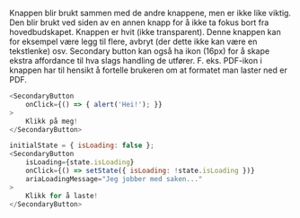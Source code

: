 Knappen blir brukt sammen med de andre knappene, men er ikke like viktig. Den blir brukt ved siden av en annen knapp
for å ikke ta fokus bort fra hovedbudskapet. Knappen er hvit (ikke transparent). Denne knappen kan for eksempel være
legg til flere, avbryt (der dette ikke kan være en tekstlenke) osv. Secondary button kan også ha ikon (16px) for å
skape ekstra affordance til hva slags handling de utfører. F. eks. PDF-ikon i knappen har til hensikt å fortelle
brukeren om at formatet man laster ned er PDF.

```js
<SecondaryButton
    onClick={() => { alert('Hei!'); }}
>
    Klikk på meg!
</SecondaryButton>
```

```js
initialState = { isLoading: false };
<SecondaryButton
    isLoading={state.isLoading}
    onClick={() => setState({ isLoading: !state.isLoading })}
    ariaLoadingMessage="Jeg jobber med saken..."
>
    Klikk for å laste!
</SecondaryButton>
```
